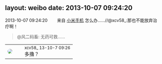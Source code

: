layout: weibo
date: 2013-10-07 09:24:20
---
<meta name="referrer" content="no-referrer" />

2013-10-07 09:24:20  &nbsp;&nbsp;&nbsp;&nbsp;&nbsp;&nbsp; 来自 <a href="http://app.weibo.com/t/feed/22zMnn" rel="nofollow">小米手机</a>
怎么办……//@xcv58_:那也不能放弃治疗啊！
>  @风二码畜: 无药可救…… ​​​

<table style="width: 100%;">
  <tr>
    <td style="width: 40px;"><img style="border-radius:50%" src="https://tva3.sinaimg.cn/crop.0.0.1242.1242.50/801f7e9ajw8f3peekcgoqj20yi0yidg9.jpg?KID=imgbed,tva&Expires=1624465767&ssig=3mTGYJFael"></td>
    <td colspan="2"><small>xcv58_ 13-10-7 09:26</small><br/>多撸？</td>
  </tr>
</table>
